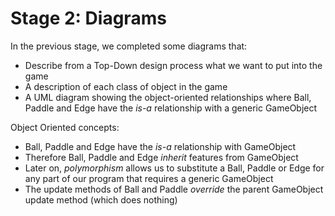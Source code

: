 # Stage 2: Diagrams

In the previous stage, we completed some diagrams that:

- Describe from a Top-Down design process what we want to put into the game
- A description of each class of object in the game
- A UML diagram showing the object-oriented relationships where Ball, Paddle and Edge have the *is-a* relationship with a generic GameObject

Object Oriented concepts:

- Ball, Paddle and Edge have the *is-a* relationship with GameObject
- Therefore Ball, Paddle and Edge *inherit* features from GameObject
- Later on, *polymorphism* allows us to substitute a Ball, Paddle or Edge for any part of our program that requires a generic GameObject
- The update methods of Ball and Paddle *override* the parent GameObject update method (which does nothing)
